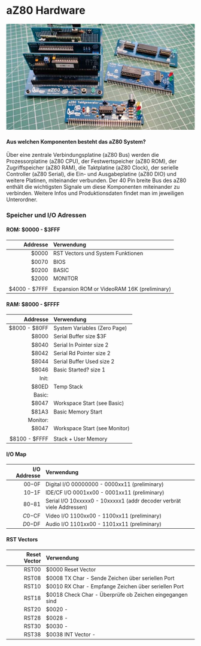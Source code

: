 # aZ80 Hardware

<img width="640px" src="../Docs/aZ80_System.jpg" alt="Das aZ80 System" />

#### Aus welchen Komponenten besteht das aZ80 System?

Über eine zentrale Verbindungsplatine (aZ80 Bus) werden die Prozessorplatine (aZ80 CPU),
der Festwertspeicher (aZ80 ROM), der Zugriffspeicher (aZ80 RAM), die Taktplatine (aZ80 Clock),
der serielle Controller (aZ80 Serial), die Ein- und Ausgabeplatine (aZ80 DIO) und weitere Platinen,
miteinander verbunden. Der 40 Pin breite Bus des aZ80 enthält die wichtigsten Signale um diese 
Komponenten miteinander zu verbinden. Weitere Infos und Produktionsdaten findet man im jeweiligen
Unterordner.

### Speicher und I/O Adressen

#### ROM:  $0000 - $3FFF
|  Addresse  | Verwendung |
| ----------:|:-----------|
| $0000 | RST Vectors und System Funktionen |
| $0070 | BIOS |
| $0200 | BASIC |
| $2000 | MONITOR |
|   |   |
| $4000 - $7FFF	| Expansion ROM or VideoRAM 16K (preliminary) |

#### RAM:  $8000 - $FFFF
|  Addresse  | Verwendung |
| ----------:|:-----------|
| $8000 - $80FF | System Variables (Zero Page) |
|   $8000 | Serial Buffer  size $3F |
|   $8040 | Serial In Pointer  size 2 |
|   $8042 | Serial Rd Pointer  size 2 |
|   $8044 | Serial Buffer Used	size 2 |
|   $8046 | Basic Started?  size 1 |
| Init: | | 
|   $80ED | Temp Stack |			
| Basic: | |
|   $8047 | Workspace Start (see Basic) |
|   $81A3 | Basic Memory Start |
| Monitor: | |
|   $8047 | Workspace Start (see Monitor) |
| | |
| $8100 - $FFFF	| Stack + User Memory |


#### I/O Map
|  I/O Addresse  | Verwendung |
| -------------:|:-----------|
| $00-$0F	| Digital I/O 00000000 - 0000xx11  (preliminary) |
| $10-$1F	| IDE/CF  I/O 0001xx00 - 0001xx11  (preliminary) |
| $80-$81	| Serial  I/O 10xxxxx0 - 10xxxxx1  (addr decoder verbrät viele Addressen) |
| $C0-$CF	| Video   I/O 1100xx00 - 1100xx11  (preliminary) |
| $D0-$DF	| Audio   I/O 1101xx00 - 1101xx11  (preliminary) |

#### RST Vectors
|  Reset Vector | Verwendung |
| -------------:|:-----------|
| RST00		| $0000	Reset Vector |
| RST08		| $0008	TX Char - Sende Zeichen über seriellen Port |
| RST10		| $0010	RX Char - Empfange Zeichen über seriellen Port | 
| RST18		| $0018	Check Char - Überprüfe ob Zeichen eingegangen sind |
| RST20		| $0020	- |
| RST28		| $0028	- |
| RST30		| $0030	- |
| RST38		| $0038	INT Vector - |
